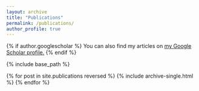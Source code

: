 ```yaml
---
layout: archive
title: "Publications"
permalink: /publications/
author_profile: true
---
```


{% if author.googlescholar %}
  You can also find my articles on <u><a href="{{author.googlescholarprofile}}">my Google Scholar profile</a>.</u>
{% endif %}

{% include base_path %}

{% for post in site.publications reversed %}
  {% include archive-single.html %}
{% endfor %}
